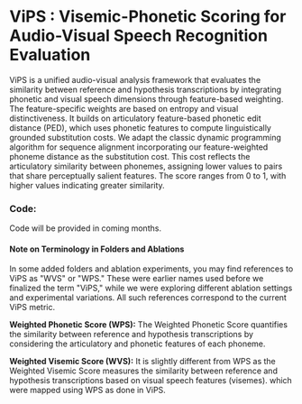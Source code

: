 # ViPS : Visemic-Phonetic Scoring for Audio-Visual Speech Recognition Evaluation

ViPS is a unified audio-visual analysis framework that evaluates the similarity between reference and hypothesis transcriptions by integrating phonetic and visual speech dimensions through feature-based weighting. The feature-specific weights are based on entropy and visual distinctiveness. It builds on articulatory feature-based phonetic edit distance (PED), which uses phonetic features to compute linguistically grounded substitution costs. We adapt the classic dynamic programming algorithm for sequence alignment incorporating our feature-weighted phoneme distance as the substitution cost. This cost reflects the articulatory similarity between phonemes, assigning lower values to pairs that share perceptually salient features. The score ranges from 0 to 1, with higher values indicating greater similarity.



### Code: 
Code will be provided in coming months.


#### Note on Terminology in Folders and Ablations

In some added folders and ablation experiments, you may find references to ViPS as "WVS" or "WPS." These were earlier names used before we finalized the term "ViPS," while we were exploring different ablation settings and experimental variations. All such references correspond to the current ViPS metric.

**Weighted Phonetic Score (WPS):**
The Weighted Phonetic Score quantifies the similarity between reference and hypothesis transcriptions by considering the articulatory and phonetic features of each phoneme. 

**Weighted Visemic Score (WVS):**
It is slightly different from WPS as the Weighted Visemic Score measures the similarity between reference and hypothesis transcriptions based on visual speech features (visemes). which were mapped using WPS as done in ViPS.
